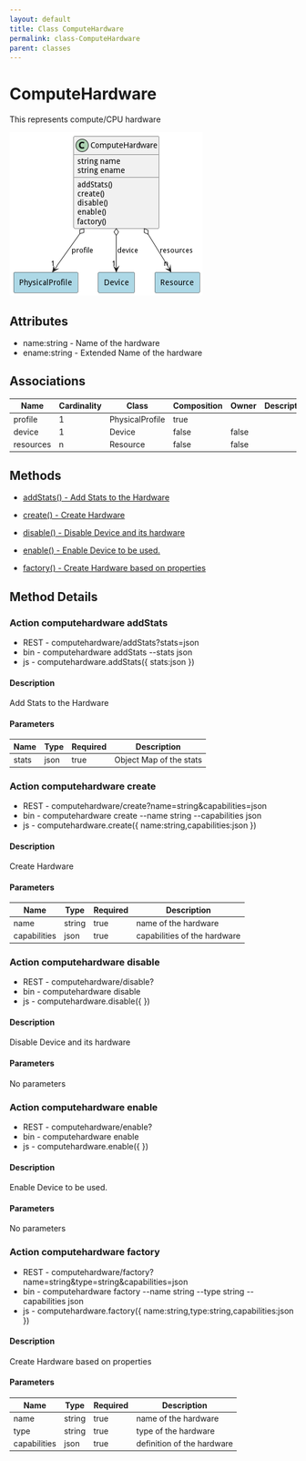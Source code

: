 ```yaml
---
layout: default
title: Class ComputeHardware
permalink: class-ComputeHardware
parent: classes
---
```


# ComputeHardware

This represents compute/CPU hardware

![Logical Diagram](./logical.png)

## Attributes

* name:string - Name of the hardware
* ename:string - Extended Name of the hardware


## Associations

| Name | Cardinality | Class | Composition | Owner | Description |
| --- | --- | --- | --- | --- | --- |
| profile | 1 | PhysicalProfile | true |  |  |
| device | 1 | Device | false | false |  |
| resources | n | Resource | false | false |  |







## Methods

* [addStats() - Add Stats to the Hardware](#action-addStats)

* [create() - Create Hardware](#action-create)

* [disable() - Disable Device and its hardware](#action-disable)

* [enable() - Enable Device to be used.](#action-enable)

* [factory() - Create Hardware based on properties](#action-factory)


<h2>Method Details</h2>
    
### Action computehardware addStats



* REST - computehardware/addStats?stats=json
* bin - computehardware addStats --stats json
* js - computehardware.addStats({ stats:json })

#### Description
Add Stats to the Hardware

#### Parameters

| Name | Type | Required | Description |
|---|---|---|---|
| stats | json |true | Object Map of the stats |




### Action computehardware create



* REST - computehardware/create?name=string&amp;capabilities=json
* bin - computehardware create --name string --capabilities json
* js - computehardware.create({ name:string,capabilities:json })

#### Description
Create Hardware

#### Parameters

| Name | Type | Required | Description |
|---|---|---|---|
| name | string |true | name of the hardware |
| capabilities | json |true | capabilities of the hardware |




### Action computehardware disable



* REST - computehardware/disable?
* bin - computehardware disable 
* js - computehardware.disable({  })

#### Description
Disable Device and its hardware

#### Parameters

No parameters



### Action computehardware enable



* REST - computehardware/enable?
* bin - computehardware enable 
* js - computehardware.enable({  })

#### Description
Enable Device to be used.

#### Parameters

No parameters



### Action computehardware factory



* REST - computehardware/factory?name=string&amp;type=string&amp;capabilities=json
* bin - computehardware factory --name string --type string --capabilities json
* js - computehardware.factory({ name:string,type:string,capabilities:json })

#### Description
Create Hardware based on properties

#### Parameters

| Name | Type | Required | Description |
|---|---|---|---|
| name | string |true | name of the hardware |
| type | string |true | type of the hardware |
| capabilities | json |true | definition of the hardware |





